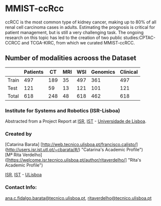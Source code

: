 # MMIST-ccRcc

ccRCC is the most common type of kidney cancer, making up to 80% of all renal cell carcinoma cases in adults. Estimating the prognosis is critical for patient management, but
is still a very challenging task. The ongoing research on this topic has led to the creation of two public studies:CPTAC-CCRCC and TCGA-KIRC, from which we curated MMIST-ccRCC. 

## Number of modalities acrooss the Dataset

  |       | Patients | CT | MRI | WSI | Genomics | Clinical |
  |-------|----------|----|-----|-----|----------|----------|
  | Train | 497 | 189 | 35 | 497 | 361 | 497 |
  | Test  | 121 | 59 | 13| 121| 101 | 121 |
  | Total | 618 | 248 | 48 | 618 | 462 | 618 |
  

### Institute for Systems and Robotics (ISR-Lisboa)
Abstracted from a Project Report at [ISR](http://welcome.isr.tecnico.ulisboa.pt/), [IST](http://tecnico.ulisboa.pt/) - [Universidade de Lisboa](http://ulisboa.pt/).


### Created by

[Catarina Barata] [http://web.tecnico.ulisboa.pt/francisco.calisto/] (http://users.isr.ist.utl.pt/~cbarata/#/) "Catarina's Academic Profile")  
[Mª Rita Verdelho] ([https://welcome.isr.tecnico.ulisboa.pt/author/ritaverdelho/]  "Rita's Academic Profile")   
 
[ISR](http://welcome.isr.tecnico.ulisboa.pt/), [IST](http://tecnico.ulisboa.pt/) - [ULisboa](http://ulisboa.pt/)

### Contact Info: 
[ana.c.fidalgo.barata@tecnico.ulisboa.pt](ana.c.fidalgo.barata@tecnico.ulisboa.pt), [ritaverdelho@tecnico.ulisboa.pt](@tecnico.ulisboa.pt)


  

